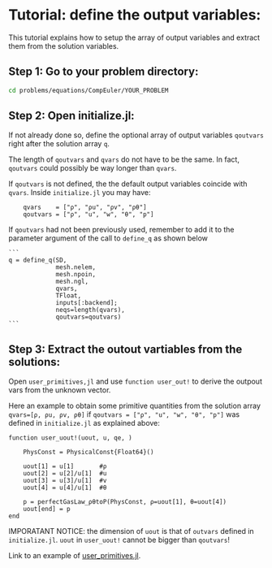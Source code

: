 # Tutorial: define the output variables:

This tutorial explains how to setup the array of output variables and extract them from the solution variables.

## Step 1: Go to your problem directory:

```bash
cd problems/equations/CompEuler/YOUR_PROBLEM
```

## Step 2: Open initialize.jl:

If not already done so, define the optional array of output variables `qoutvars` right after the solution array `q`.

The length of `qoutvars` and `qvars` do not have to be the same. In fact, `qoutvars` could possibly be way longer than `qvars`.

If `qoutvars` is not defined, the the default output variables coincide with `qvars`. Inside `initialize.jl` you may have:

```
    qvars    = ["ρ", "ρu", "ρv", "ρθ"]
    qoutvars = ["ρ", "u", "w", "θ", "p"]
```
 If `qoutvars` had not been previously used, remember to add it to the parameter argument of the call to `define_q` as shown below
    
    ```
    q = define_q(SD, 
                 mesh.nelem, 
                 mesh.npoin, 
                 mesh.ngl, 
                 qvars, 
                 TFloat, 
                 inputs[:backend]; 
                 neqs=length(qvars), 
                 qoutvars=qoutvars)
    ```

## Step 3: Extract the outout vartiables from the solutions:
Open `user_primitives,jl` and use `function user_out!` to derive the outpout vars from the unknown vector. 

Here an example to obtain some primitive quantities from the solution array `qvars=[ρ, ρu, ρv, ρθ]` if `qoutvars = ["ρ", "u", "w", "θ", "p"]` was defined in `initialize.jl` as explained above:

```
function user_uout!(uout, u, qe, )

    PhysConst = PhysicalConst{Float64}()

    uout[1] = u[1]       #ρ
    uout[2] = u[2]/u[1]  #u
    uout[3] = u[3]/u[1]  #v
    uout[4] = u[4]/u[1]  #θ

    p = perfectGasLaw_ρθtoP(PhysConst, ρ=uout[1], θ=uout[4])
    uout[end] = p
end

```

IMPORATANT NOTICE: the dimension of `uout` is that of `outvars` defined in `initialize.jl`. `uout` in `user_uout!` cannot be bigger than `qoutvars`!

Link to an example of [user_primitives.jl](https://github.com/smarras79/Jexpresso/blob/master/problems/equations/CompEuler/theta/user_primitives.jl).


